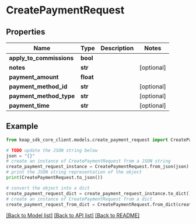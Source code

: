 # CreatePaymentRequest


## Properties

Name | Type | Description | Notes
------------ | ------------- | ------------- | -------------
**apply_to_commissions** | **bool** |  | 
**notes** | **str** |  | [optional] 
**payment_amount** | **float** |  | 
**payment_method_id** | **str** |  | [optional] 
**payment_method_type** | **str** |  | [optional] 
**payment_time** | **str** |  | [optional] 

## Example

```python
from keap_sdk_core_client.models.create_payment_request import CreatePaymentRequest

# TODO update the JSON string below
json = "{}"
# create an instance of CreatePaymentRequest from a JSON string
create_payment_request_instance = CreatePaymentRequest.from_json(json)
# print the JSON string representation of the object
print(CreatePaymentRequest.to_json())

# convert the object into a dict
create_payment_request_dict = create_payment_request_instance.to_dict()
# create an instance of CreatePaymentRequest from a dict
create_payment_request_from_dict = CreatePaymentRequest.from_dict(create_payment_request_dict)
```
[[Back to Model list]](../README.md#documentation-for-models) [[Back to API list]](../README.md#documentation-for-api-endpoints) [[Back to README]](../README.md)


